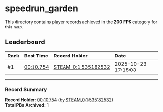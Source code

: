 # speedrun_garden

This directory contains player records achieved in the **200 FPS** category for this map.

## Leaderboard

| Rank | Best Time | Record Holder | Date                |
| :--- | :-------- | :------------ | :------------------ |
| #1   | [00:10.754](./00010754_STEAM_0_1_535182532_20251023-171503.zip) | [STEAM_0:1:535182532](https://speedrun16.com/profile/STEAM_0:1:535182532)   | 2025-10-23 17:15:03 |

---

### Record Summary
**Record Holder:** [00:10.754](./00010754_STEAM_0_1_535182532_20251023-171503.zip) (by [STEAM_0:1:535182532](https://speedrun16.com/profile/STEAM_0:1:535182532))  
**Total PBs Archived:** 1